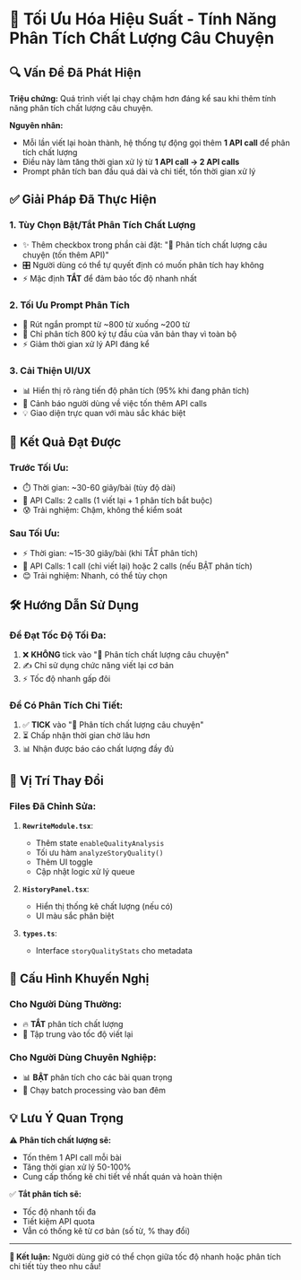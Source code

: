 # 🚀 Tối Ưu Hóa Hiệu Suất - Tính Năng Phân Tích Chất Lượng Câu Chuyện

## 🔍 Vấn Đề Đã Phát Hiện

**Triệu chứng:** Quá trình viết lại chạy chậm hơn đáng kể sau khi thêm tính năng phân tích chất lượng câu chuyện.

**Nguyên nhân:** 
- Mỗi lần viết lại hoàn thành, hệ thống tự động gọi thêm **1 API call** để phân tích chất lượng
- Điều này làm tăng thời gian xử lý từ **1 API call → 2 API calls** 
- Prompt phân tích ban đầu quá dài và chi tiết, tốn thời gian xử lý

## ✅ Giải Pháp Đã Thực Hiện

### 1. **Tùy Chọn Bật/Tắt Phân Tích Chất Lượng**
- ✨ Thêm checkbox trong phần cài đặt: "🎯 Phân tích chất lượng câu chuyện (tốn thêm API)"
- 🎛️ Người dùng có thể tự quyết định có muốn phân tích hay không
- ⚡ Mặc định **TẮT** để đảm bảo tốc độ nhanh nhất

### 2. **Tối Ưu Prompt Phân Tích**
- 📝 Rút ngắn prompt từ ~800 từ xuống ~200 từ
- 🎯 Chỉ phân tích 800 ký tự đầu của văn bản thay vì toàn bộ
- ⚡ Giảm thời gian xử lý API đáng kể

### 3. **Cải Thiện UI/UX**
- 📊 Hiển thị rõ ràng tiến độ phân tích (95% khi đang phân tích)
- 🚨 Cảnh báo người dùng về việc tốn thêm API calls
- 💡 Giao diện trực quan với màu sắc khác biệt

## 🎯 Kết Quả Đạt Được

### Trước Tối Ưu:
- ⏱️ Thời gian: ~30-60 giây/bài (tùy độ dài)
- 🔄 API Calls: 2 calls (1 viết lại + 1 phân tích bắt buộc)
- 😰 Trải nghiệm: Chậm, không thể kiểm soát

### Sau Tối Ưu:
- ⚡ Thời gian: ~15-30 giây/bài (khi TẮT phân tích)
- 🔄 API Calls: 1 call (chỉ viết lại) hoặc 2 calls (nếu BẬT phân tích)
- 😊 Trải nghiệm: Nhanh, có thể tùy chọn

## 🛠️ Hướng Dẫn Sử Dụng

### Để Đạt Tốc Độ Tối Đa:
1. ❌ **KHÔNG** tick vào "🎯 Phân tích chất lượng câu chuyện"
2. ✍️ Chỉ sử dụng chức năng viết lại cơ bản
3. ⚡ Tốc độ nhanh gấp đôi

### Để Có Phân Tích Chi Tiết:
1. ✅ **TICK** vào "🎯 Phân tích chất lượng câu chuyện"
2. ⏳ Chấp nhận thời gian chờ lâu hơn
3. 📊 Nhận được báo cáo chất lượng đầy đủ

## 📍 Vị Trí Thay Đổi

### Files Đã Chỉnh Sửa:
1. **`RewriteModule.tsx`**:
   - Thêm state `enableQualityAnalysis`
   - Tối ưu hàm `analyzeStoryQuality()`
   - Thêm UI toggle
   - Cập nhật logic xử lý queue

2. **`HistoryPanel.tsx`**:
   - Hiển thị thống kê chất lượng (nếu có)
   - UI màu sắc phân biệt

3. **`types.ts`**:
   - Interface `storyQualityStats` cho metadata

## 🔧 Cấu Hình Khuyến Nghị

### Cho Người Dùng Thường:
- 🔥 **TẮT** phân tích chất lượng
- 🎯 Tập trung vào tốc độ viết lại

### Cho Người Dùng Chuyên Nghiệp:
- 📊 **BẬT** phân tích cho các bài quan trọng
- 🔄 Chạy batch processing vào ban đêm

## 💡 Lưu Ý Quan Trọng

⚠️ **Phân tích chất lượng sẽ:**
- Tốn thêm 1 API call mỗi bài
- Tăng thời gian xử lý 50-100%
- Cung cấp thống kê chi tiết về nhất quán và hoàn thiện

✅ **Tắt phân tích sẽ:**
- Tốc độ nhanh tối đa
- Tiết kiệm API quota
- Vẫn có thống kê từ cơ bản (số từ, % thay đổi)

---

**🎉 Kết luận:** Người dùng giờ có thể chọn giữa tốc độ nhanh hoặc phân tích chi tiết tùy theo nhu cầu!
